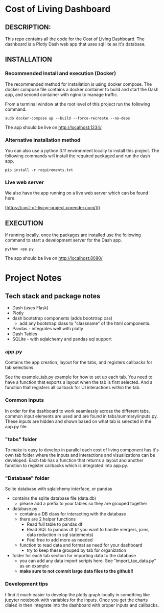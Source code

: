 # Cost of Living Dashboard

## DESCRIPTION:

This repo contains all the code for the Cost of Living Dashboard. The dashboard is a Plotly Dash web app that uses sql
lite as it's database.

## INSTALLATION

### Recommended Install and execution (Docker)

The recommended method for installation is using docker compose. The docker compose file contains a docker container to
build and start the Dash app, and second container with nginx to manage traffic.

From a terminal window at the root level of this project run the following command.

    sudo docker-compose up --build --force-recreate --no-deps

The app should be live on [http://localhost:1234/]()

### Alternative installation method

You can also use a python 3.11 environment locally to install this project. The following commands will install the
required packaged and run the dash app.

    pip install -r requirements.txt

### Live web server

We also have the app running on a live web server which can be found here.

[https://cost-of-living-project.onrender.com/]()

## EXECUTION

If running locally, once the packages are installed use the following command to start a development server for the Dash
app.

    python app.py

The app should be live on [http://localhost:8080/]()

# Project Notes

## Tech stack and package notes

* Dash (uses Flask)
* Plotly
* dash bootstrap components (adds bootstrap css)
    * add any bootstrap class to "classname" of the html components.
* Pandas - integrates well with plotly
* Dash Tables
* SQLite - with sqlalchemy and pandas sql support

### app.py

Contains the app creation, layout for the tabs, and registers callbacks for tab selections.

See the example_tab.py example for how to set up each tab. You need to have a function that exports a layout when the
tab is first selected. And a function that registers all callback for UI interactions within the tab.

### Common Inputs

In order for the dashboard to work seamlessly across the different tabs, common input elements are used and are found in
tabs/summary/inputs.py. These inputs are hidden and shown based on what tab is selected in the app.py file.

### "tabs" folder

To make is easy to develop in parallel each cost of living component has it's own tab folder where the inputs and
interactions and visualizations can be developed. Each tab has a function that returns a layout and another function to
register callbacks which is integrated into app.py.

### "Database" folder

Sqlite database with sqlalchemy interface, or pandas

* contains the sqlite database file (data.db)
    * please add a prefix to your tables so they are grouped together
* database.py
    * contains a DB class for interacting with the database
    * there are 2 helper functions
        * Read full table to pandas df
        * Read SQL to pandas df (if you want to handle mergers, joins, data reduction in sql statements)
        * Feel free to add more as needed
    * function to read data and format as need for your dashboard
        * try to keep these grouped by tab for organization
* folder for each tab section for importing data to the database
    * you can add any data import scripts here. See "import_tax_data.py" as an example
    * **make sure to not commit large data files to the github!!**

### Development tips

I find it much easier to develop the plotly graph locally in something like jupyter notebook with variables for the
inputs. Once you get the charts dialed in then integrate into the dashboard with proper inputs and callbacks.


